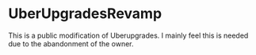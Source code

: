 # UberUpgradesRevamp
This is a public modification of Uberupgrades. I mainly feel this is needed due to the abandonment of the owner.
